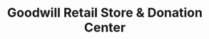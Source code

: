---
title: "Goodwill Retail Store & Donation Center"
url: /great-barrington/goodwill-retail-store-und-donation-center/
shop: Kleidung
---